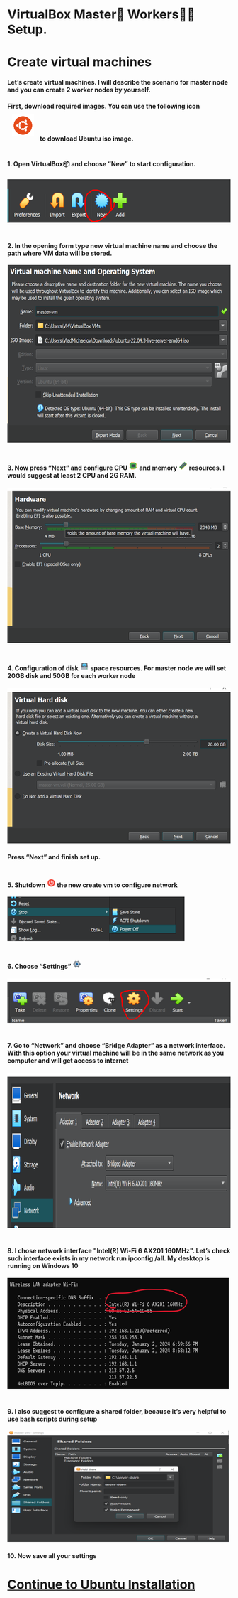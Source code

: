 # VirtualBox Master🤖 Workers👾👾 Setup.

<h1>Create virtual machines</h1>
<h4>Let’s create virtual machines. I will describe the scenario for master node and you can create 2 worker nodes by yourself.</h4>
<h4>First, download required images. You can use the following icon <a href="https://ubuntu.com/download/server" target="_blank"><img style="margin: 10px" src="../img/icons8-ubuntu-96.png" alt="Kubernetes" height="50" /></a> to download Ubuntu iso image. </h4>

# <h4>1. Open VirtualBox📦 and choose “New” to start configuration.</h4> 
<img src="images/Screenshot_5.png" width="600" height="100">

# <h4>2. In the opening form type new virtual machine name and choose the path where VM data will be stored.</h4>
<img src="images/Screenshot_1.png" width="700" height="400">

# <h4>3. Now press “Next” and configure CPU <img src="../img/icons8-cpu-96.png" width="20" height="20"> and memory <img src="../img/icons8-ram-66.png" width="20" height="20"> resources. I would suggest at least 2 CPU and 2G RAM.</h4>
<img src="images/Screenshot_2.png" width="700" height="350">

# <h4>4. Configuration of disk <img src="../img/icons8-hdd-96.png" width="20" height="20"> space resources. For master node we will set 20GB disk and 50GB for each worker node </h4>
<img src="images/Screenshot_3.png" width="700" height="350">
<h4>Press “Next” and finish set up.</h4>

# <h4>5. Shutdown <img src="../img/icons8-shutdown-96.png" width="20" height="20"> the new create vm to configure network</h4>
<img src="images/Screenshot_9.png" width="400" height="100">

# <h4>6. Choose “Settings” <img src="../img/icons8-settings-96.png" width="20" height="20"></h4>
<img src="images/Screenshot_4.png" width="600" height="100">

# <h4>7. Go to “Network” and choose “Bridge Adapter” as a network interface. With this option your virtual machine will be in the same network as you computer and will get access to internet</h4>
<img src="images/Screenshot_6.png" width="700" height="350">

# <h4>8. I chose network interface "Intel(R) Wi-Fi 6 AX201 160MHz". Let’s check such interface exists in my network run ipconfig /all. My desktop is running on Windows 10</h4>
<img src="images/Screenshot_10.png" width="500" height="250">

# <h4>9. I also suggest to configure a shared folder, because it’s very helpful to use bash scripts during setup</h4>
<img src="images/Screenshot_12.png" width="500" height="250">
<h4>10. Now save all your settings</h4>

# [Continue to Ubuntu Installation][PlDa]
[PlDa]:<../2. Ubuntu Installation/setup.md>



